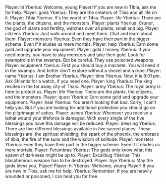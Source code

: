 Player: hi
Yberius: Welcome, young Player! If you are new in Tibia, ask me for help.
Player: gods
Yberius: They are the creators of Tibia and all life on it.
Player: Tibia
Yberius: It's the world of Tibia.
Player: life
Yberius: There are the plants, the citizens, and the monsters.
Player: plants
Yberius: Crunor, the god of plants and fertility, watches over all plants, small and big.
Player: citizens
Yberius: Just walk around and meet them. Chat and learn about them.
Player: monsters
Yberius: Even they have their part in the bigger scheme. Even if it eludes us mere mortals.
Player: help
Yberius: Earn some gold and upgrade your equipment.
Player: gold / money
Yberius: If you need money, you have to slay monsters and take their gold. Look for swamptrolls in the swamps. But be careful. They use poisoned weapons.
Player: equipment
Yberius: First you should buy a machete. You will need it in the swamps. And better don't explore without a shovel and a rope.
Player: name
Yberius: I am Brother Yberius.
Player: time
Yberius: Now, it is 8:01 pm. Ask Shiantis for a watch, if you need one.
Player: king
Yberius: The king resides in the far away city of Thais.
Player: army
Yberius: The royal army is here to protect us.
Player: life
Yberius: There are the plants, the citizens, and the monsters.
Player: quest
Yberius: Earn some gold and upgrade your equipment.
Player: heal
Yberius: You aren't looking that bad. Sorry, I can't help you. But if you are looking for additional protection you should go on the pilgrimage of ashes.
Player: ashes
Yberius: Whenever you receive a lethal wound your lifeforce is damaged. With every single of the five blessings you have this damage will be reduced.
Player: blessing
Yberius: There are five different blessings available in five sacred places. These blessings are: the spiritual shielding, the spark of the phoenix, the embrace of tibia, the fire of the suns and the wisdom of solitude.
Player: monsters
Yberius: Even they have their part in the bigger scheme. Even if it eludes us mere mortals.
Player: Ferumbras
Yberius: The gods only know what this spawn of darkness might be up to.
Player: Excalibug
Yberius: This blasphemous weapon has to be destroyed.
Player: bye
Yberius: May the gods bless you, Player!
Player: hi
Yberius: Welcome, young Player! If you are new in Tibia, ask me for help.
Yberius: Remember: If you are heavily wounded or poisoned, I can heal you for free.